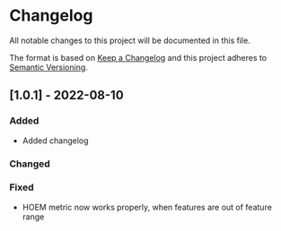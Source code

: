# Changelog

All notable changes to this project will be documented in this file.
 
The format is based on [Keep a Changelog](http://keepachangelog.com/)
and this project adheres to [Semantic Versioning](http://semver.org/).

## [1.0.1] - 2022-08-10
 
### Added

- Added changelog
   
### Changed
 
### Fixed
 
- HOEM metric now works properly, when features are out of feature range
